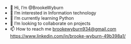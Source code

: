 - 👋 Hi, I’m @BrookeWyburn
- 👀 I’m interested in Information technology
- 🌱 I’m currently learning Python
- 💞️ I’m looking to collaborate on projects
- 📫 How to reach me 
     brookewyburn934@gmail.com
     https://www.linkedin.com/in/brooke-wyburn-49b398a1/

<!---
BrookeWyburn/BrookeWyburn is a ✨ special ✨ repository because its `README.md` (this file) appears on your GitHub profile.
You can click the Preview link to take a look at your changes.
--->

